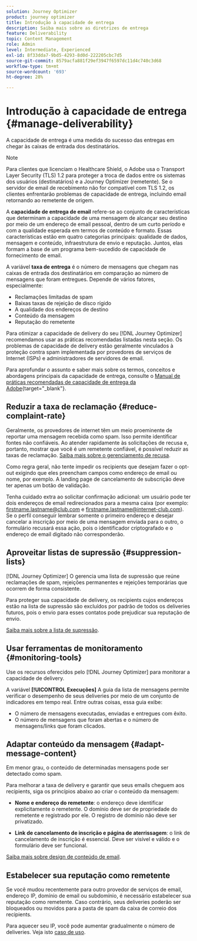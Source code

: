 ```yaml
---
solution: Journey Optimizer
product: journey optimizer
title: Introdução à capacidade de entrega
description: Saiba mais sobre as diretrizes de entrega
feature: Deliverability
topic: Content Management
role: Admin
level: Intermediate, Experienced
exl-id: 8f33dda7-9bd5-4293-8d0d-222205cbc7d5
source-git-commit: 8579acfa881f29ef3947f6597dc11d4c740c3d68
workflow-type: tm+mt
source-wordcount: '693'
ht-degree: 28%

---
```


# Introdução à capacidade de entrega {#manage-deliverability}

A capacidade de entrega é uma medida do sucesso das entregas em chegar às caixas de entrada dos destinatários.

>[!NOTE]
>
>Para clientes que licenciam o Healthcare Shield, o Adobe usa o Transport Layer Security (TLS) 1.2 para proteger a troca de dados entre os sistemas dos usuários (destinatários) e a Journey Optimizer (remetente). Se o servidor de email de recebimento não for compatível com TLS 1.2, os clientes enfrentarão problemas de capacidade de entrega, incluindo email retornando ao remetente de origem.

A **capacidade de entrega de email** refere-se ao conjunto de características que determinam a capacidade de uma mensagem de alcançar seu destino por meio de um endereço de email pessoal, dentro de um curto período e com a qualidade esperada em termos de conteúdo e formato. Essas características estão em quatro categorias principais: qualidade de dados, mensagem e conteúdo, infraestrutura de envio e reputação. Juntos, elas formam a base de um programa bem-sucedido de capacidade de fornecimento de email.

A variável **taxa de entrega** é o número de mensagens que chegam nas caixas de entrada dos destinatários em comparação ao número de mensagens que foram entregues. Depende de vários fatores, especialmente:

* Reclamações limitadas de spam
* Baixas taxas de rejeição de disco rígido
* A qualidade dos endereços de destino
* Conteúdo da mensagem
* Reputação do remetente

Para otimizar a capacidade de delivery do seu [!DNL Journey Optimizer] recomendamos usar as práticas recomendadas listadas nesta seção. Os problemas de capacidade de delivery estão geralmente vinculados à proteção contra spam implementada por provedores de serviços de Internet (ISPs) e administradores de servidores de email.

Para aprofundar o assunto e saber mais sobre os termos, conceitos e abordagens principais da capacidade de entrega, consulte o [Manual de práticas recomendadas de capacidade de entrega da Adobe](https://experienceleague.adobe.com/docs/deliverability-learn/deliverability-best-practice-guide/introduction.html?lang=pt-BR){target="_blank"}.

## Reduzir a taxa de reclamação {#reduce-complaint-rate}

Geralmente, os provedores de internet têm um meio proeminente de reportar uma mensagem recebida como spam. Isso permite identificar fontes não confiáveis. Ao atender rapidamente às solicitações de recusa e, portanto, mostrar que você é um remetente confiável, é possível reduzir as taxas de reclamação. [Saiba mais sobre o gerenciamento de recusa](../privacy/opt-out.md#opt-out-management).

Como regra geral, não tente impedir os recipients que desejam fazer o opt-out exigindo que eles preencham campos como endereço de email ou nome, por exemplo. A landing page de cancelamento de subscrição deve ter apenas um botão de validação.

Tenha cuidado extra ao solicitar confirmação adicional: um usuário pode ter dois endereços de email redirecionados para a mesma caixa (por exemplo: firstname.lastname@club.com e firstname.lastname@internet-club.com). Se o perfil conseguir lembrar somente o primeiro endereço e desejar cancelar a inscrição por meio de uma mensagem enviada para o outro, o formulário recusará essa ação, pois o identificador criptografado e o endereço de email digitado não corresponderão.

## Aproveitar listas de supressão {#suppression-lists}

[!DNL Journey Optimizer] O gerencia uma lista de supressão que reúne reclamações de spam, rejeições permanentes e rejeições temporárias que ocorrem de forma consistente.

Para proteger sua capacidade de delivery, os recipients cujos endereços estão na lista de supressão são excluídos por padrão de todos os deliveries futuros, pois o envio para esses contatos pode prejudicar sua reputação de envio.

[Saiba mais sobre a lista de supressão](suppression-list.md).

## Usar ferramentas de monitoramento {#monitoring-tools}

Use os recursos oferecidos pelo [!DNL Journey Optimizer] para monitorar a capacidade de delivery.

A variável **[!UICONTROL Execuções]** A guia da lista de mensagens permite verificar o desempenho de seus deliveries por meio de um conjunto de indicadores em tempo real. Entre outras coisas, essa guia exibe:
* O número de mensagens executadas, enviadas e entregues com êxito.
* O número de mensagens que foram abertas e o número de mensagens/links que foram clicados.

## Adaptar conteúdo da mensagem {#adapt-message-content}

Em menor grau, o conteúdo de determinadas mensagens pode ser detectado como spam.

Para melhorar a taxa de delivery e garantir que seus emails cheguem aos recipients, siga os princípios abaixo ao criar o conteúdo da mensagem:

* **Nome e endereço do remetente**: o endereço deve identificar explicitamente o remetente. O domínio deve ser de propriedade do remetente e registrado por ele. O registro de domínio não deve ser privatizado.

* **Link de cancelamento de inscrição e página de aterrissagem**: o link de cancelamento de inscrição é essencial. Deve ser visível e válido e o formulário deve ser funcional.

[Saiba mais sobre design de conteúdo de email](../email/get-started-email-design.md).

## Estabelecer sua reputação como remetente

Se você mudou recentemente para outro provedor de serviços de email, endereço IP, domínio de email ou subdomínio, é necessário estabelecer sua reputação como remetente. Caso contrário, seus deliveries poderão ser bloqueados ou movidos para a pasta de spam da caixa de correio dos recipients.

Para aquecer seu IP, você pode aumentar gradualmente o número de deliveries. Veja isto [caso de uso](../building-journeys/ramp-up-deliveries-uc.md).
